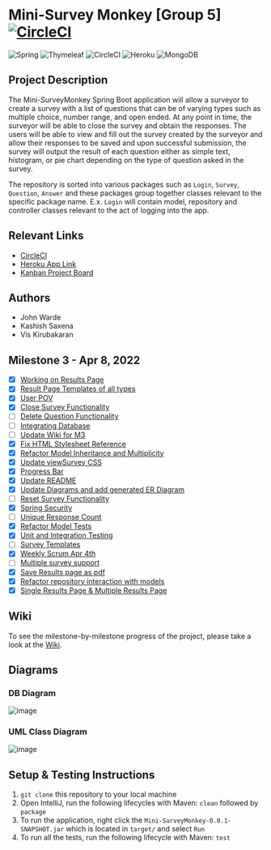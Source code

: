 # Mini-Survey Monkey [Group 5] [![CircleCI](https://circleci.com/gh/Imcool4789/Mini-SurveyMonkey/tree/master.svg?style=svg)](https://circleci.com/gh/Imcool4789/Mini-SurveyMonkey/tree/master)

![Spring](https://img.shields.io/badge/spring-%236DB33F.svg?style=for-the-badge&logo=spring&logoColor=white)
![Thymeleaf](https://img.shields.io/badge/Thymeleaf-%23005C0F.svg?style=for-the-badge&logo=Thymeleaf&logoColor=white)
![CircleCI](https://img.shields.io/badge/circle%20ci-%23161616.svg?style=for-the-badge&logo=circleci&logoColor=white)
![Heroku](https://img.shields.io/badge/heroku-%23430098.svg?style=for-the-badge&logo=heroku&logoColor=white)
![MongoDB](https://img.shields.io/badge/MongoDB-%234ea94b.svg?style=for-the-badge&logo=mongodb&logoColor=white)

## Project Description

The Mini-SurveyMonkey Spring Boot application will allow a surveyor to create a survey with a list of questions that can be of varying types such as multiple choice, number range, and open ended. At any point in time, the surveyor will be able to close the survey and obtain the responses. The users will be able to view and fill out the survey created by the surveyor and allow their responses to be saved and upon successful submission, the survey will output the result of each question either as simple text, histogram, or pie chart depending on the type of question asked in the survey.

The repository is sorted into various packages such as `Login`, `Survey`, `Question`, `Answer` and these packages group together classes relevant to the specific package name. E.x. `Login` will contain model, repository and controller classes relevant to the act of logging into the app.

## Relevant Links

- [CircleCI](https://circleci.com/gh/Imcool4789/Mini-SurveyMonkey/tree/master)
- [Heroku App Link](https://minisurveymonkey.herokuapp.com/)
- [Kanban Project Board](https://github.com/Imcool4789/Mini-SurveyMonkey/projects/1)

## Authors

- John Warde
- Kashish Saxena
- Vis Kirubakaran

## Milestone 3 - Apr 8, 2022
- [x] [Working on Results Page](https://github.com/Imcool4789/Mini-SurveyMonkey/issues/10)
- [x] [Result Page Templates of all types](https://github.com/Imcool4789/Mini-SurveyMonkey/issues/45)
- [x] [User POV](https://github.com/Imcool4789/Mini-SurveyMonkey/issues/49)
- [x] [Close Survey Functionality](https://github.com/Imcool4789/Mini-SurveyMonkey/issues/59)
- [ ] [Delete Question Functionality](https://github.com/Imcool4789/Mini-SurveyMonkey/issues/60)
- [ ] [Integrating Database](https://github.com/Imcool4789/Mini-SurveyMonkey/issues/67)
- [ ] [Update Wiki for M3](https://github.com/Imcool4789/Mini-SurveyMonkey/issues/74)
- [x] [Fix HTML Stylesheet Reference](https://github.com/Imcool4789/Mini-SurveyMonkey/issues/76)
- [x] [Refactor Model Inheritance and Multiplicity](https://github.com/Imcool4789/Mini-SurveyMonkey/issues/77)
- [x] [Update viewSurvey CSS](https://github.com/Imcool4789/Mini-SurveyMonkey/issues/78)
- [x] [Progress Bar](https://github.com/Imcool4789/Mini-SurveyMonkey/issues/80)
- [x] [Update README](https://github.com/Imcool4789/Mini-SurveyMonkey/issues/81)
- [x] [Update Diagrams and add generated ER Diagram](https://github.com/Imcool4789/Mini-SurveyMonkey/issues/82)
- [ ] [Reset Survey Functionality](https://github.com/Imcool4789/Mini-SurveyMonkey/issues/83)
- [x] [Spring Security](https://github.com/Imcool4789/Mini-SurveyMonkey/issues/84)
- [ ] [Unique Response Count](https://github.com/Imcool4789/Mini-SurveyMonkey/issues/85)
- [x] [Refactor Model Tests](https://github.com/Imcool4789/Mini-SurveyMonkey/issues/87)
- [x] [Unit and Integration Testing](https://github.com/Imcool4789/Mini-SurveyMonkey/issues/88)
- [ ] [Survey Templates](https://github.com/Imcool4789/Mini-SurveyMonkey/issues/89)
- [x] [Weekly Scrum Apr 4th](https://github.com/Imcool4789/Mini-SurveyMonkey/issues/90)
- [ ] [Multiple survey support](https://github.com/Imcool4789/Mini-SurveyMonkey/issues/91)
- [x] [Save Results page as pdf](https://github.com/Imcool4789/Mini-SurveyMonkey/issues/92)
- [x] [Refactor repository interaction with models](https://github.com/Imcool4789/Mini-SurveyMonkey/issues/93)
- [x] [Single Results Page & Multiple Results Page](https://github.com/Imcool4789/Mini-SurveyMonkey/issues/95)

## Wiki
To see the milestone-by-milestone progress of the project, please take a look at the [Wiki](https://github.com/Imcool4789/Mini-SurveyMonkey/wiki).

## Diagrams

### DB Diagram
![image](https://user-images.githubusercontent.com/56265739/162431989-f7d0e994-a048-4459-9915-1956ad734a3d.png)

### UML Class Diagram
![image](https://user-images.githubusercontent.com/72267229/162437435-6aa604a4-1798-4536-999e-7312c78ba793.png)


## Setup & Testing Instructions
1.  `git clone` this repository to your local machine
2.  Open IntelliJ, run the following lifecycles with Maven: `clean` followed by `package`
3.  To run the application, right click the `Mini-SurveyMonkey-0.0.1-SNAPSHOT.jar` which is located in `target/` and select `Run`
4.  To run all the tests, run the following lifecycle with Maven: `test`
